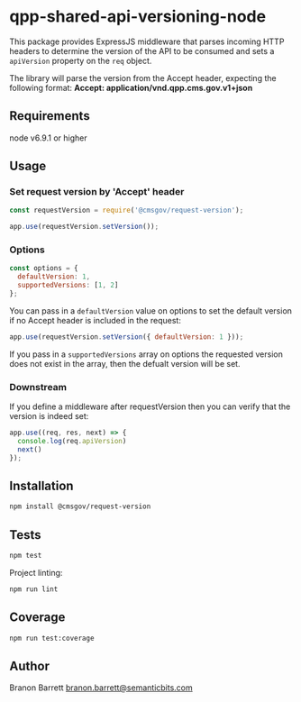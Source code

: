 # qpp-shared-api-versioning-node
This package provides ExpressJS middleware that parses incoming HTTP headers to determine the version of the API to be consumed and sets a `apiVersion` property on the `req` object.

The library will parse the version from the Accept header, expecting the following format:
**Accept: application/vnd.qpp.cms.gov.v1+json**

## Requirements
node v6.9.1 or higher

## Usage

### Set request version by 'Accept' header

```js
const requestVersion = require('@cmsgov/request-version');

app.use(requestVersion.setVersion());
```

### Options

```js
const options = {
  defaultVersion: 1,
  supportedVersions: [1, 2]
};
```

You can pass in a `defaultVersion` value on options to set the default version if no Accept header is included in the request:

```js
app.use(requestVersion.setVersion({ defaultVersion: 1 }));
```

If you pass in a `supportedVersions` array on options the requested version does not exist in the array, then the defualt version will be set.

### Downstream

If you define a middleware after requestVersion then you can verify that the version is indeed set:

```js
app.use((req, res, next) => {
  console.log(req.apiVersion)
  next()
});
```

## Installation

```bash
npm install @cmsgov/request-version
```

## Tests

```bash
npm test
```

Project linting:

```bash
npm run lint
```

## Coverage

```bash
npm run test:coverage
```

## Author

Branon Barrett <branon.barrett@semanticbits.com>


